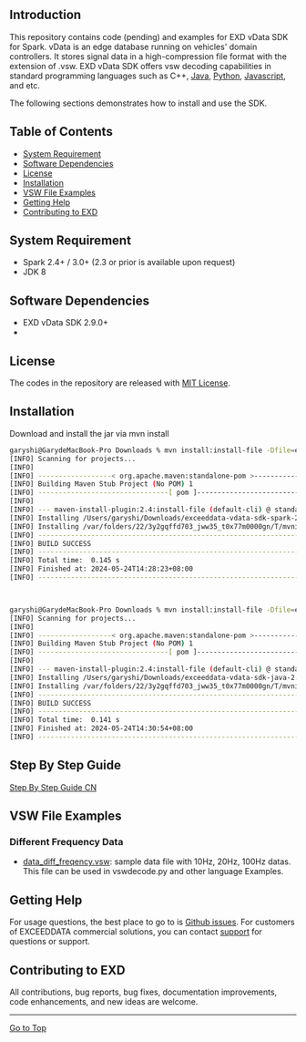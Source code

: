 
## Introduction
This repository contains code (pending) and examples for EXD vData SDK for Spark.  vData is an edge database running on vehicles' domain controllers.  It stores signal data in a high-compression file format with the extension of .vsw.  EXD vData SDK offers vsw decoding capabilities in standard programming languages such as C++, [Java](https://github.com/exceeddata/sdk-vdata-java), [Python](https://github.com/exceeddata/sdk-vdata-python), [Javascript](https://github.com/exceeddata/sdk-vdata-javascript), and etc.  

The following sections demonstrates how to install and use the SDK.

## Table of Contents
- [System Requirement](#system-requirement)
- [Software Dependencies](#software-dependencies)
- [License](#license)
- [Installation](#installation)
- [VSW File Examples](#vsw-file-examples)
- [Getting Help](#getting-help)
- [Contributing to EXD](#contributing-to-exd)

## System Requirement
- Spark 2.4+ / 3.0+ (2.3 or prior is available upon request) 
- JDK 8

## Software Dependencies
- EXD vData SDK 2.9.0+
- 
## License
The codes in the repository are released with [MIT License](LICENSE).

## Installation
Download and install the jar via mvn install 

```sh
garyshi@GarydeMacBook-Pro Downloads % mvn install:install-file -Dfile=exceeddata-vdata-sdk-spark-2.8.3-hadoop-3.0.0-cdh6.3.4-spark-2.4.0-cdh6.3.4.jar -DgroupId=com.exceeddata.sdk -DartifactId=vdata-sdk-spark_v2_4 -Dversion=2.8.3-hadoop-3.0.0-cdh6.3.4-spark-2.4.0-cdh6.3.4 -Dpackaging=jar
[INFO] Scanning for projects...
[INFO] 
[INFO] ------------------< org.apache.maven:standalone-pom >-------------------
[INFO] Building Maven Stub Project (No POM) 1
[INFO] --------------------------------[ pom ]---------------------------------
[INFO] 
[INFO] --- maven-install-plugin:2.4:install-file (default-cli) @ standalone-pom ---
[INFO] Installing /Users/garyshi/Downloads/exceeddata-vdata-sdk-spark-2.8.3-hadoop-3.0.0-cdh6.3.4-spark-2.4.0-cdh6.3.4.jar to /Users/garyshi/.m2/repository/com/exceeddata/sdk/vdata-sdk-spark_v2_4/2.8.3-hadoop-3.0.0-cdh6.3.4-spark-2.4.0-cdh6.3.4/vdata-sdk-spark_v2_4-2.8.3-hadoop-3.0.0-cdh6.3.4-spark-2.4.0-cdh6.3.4.jar
[INFO] Installing /var/folders/22/3y2gqffd703_jww35_t0x77m0000gn/T/mvninstall16257380440343494835.pom to /Users/garyshi/.m2/repository/com/exceeddata/sdk/vdata-sdk-spark_v2_4/2.8.3-hadoop-3.0.0-cdh6.3.4-spark-2.4.0-cdh6.3.4/vdata-sdk-spark_v2_4-2.8.3-hadoop-3.0.0-cdh6.3.4-spark-2.4.0-cdh6.3.4.pom
[INFO] ------------------------------------------------------------------------
[INFO] BUILD SUCCESS
[INFO] ------------------------------------------------------------------------
[INFO] Total time:  0.145 s
[INFO] Finished at: 2024-05-24T14:28:23+08:00
[INFO] ------------------------------------------------------------------------



garyshi@GarydeMacBook-Pro Downloads % mvn install:install-file -Dfile=exceeddata-vdata-sdk-java-2.8.3.jar  -DgroupId=com.exceeddata.sdk -DartifactId=vdata-sdk-java -Dversion=2.8.3 -Dpackaging=jar
[INFO] Scanning for projects...
[INFO] 
[INFO] ------------------< org.apache.maven:standalone-pom >-------------------
[INFO] Building Maven Stub Project (No POM) 1
[INFO] --------------------------------[ pom ]---------------------------------
[INFO] 
[INFO] --- maven-install-plugin:2.4:install-file (default-cli) @ standalone-pom ---
[INFO] Installing /Users/garyshi/Downloads/exceeddata-vdata-sdk-java-2.8.3.jar to /Users/garyshi/.m2/repository/com/exceeddata/sdk/vdata-sdk-java/2.8.3/vdata-sdk-java-2.8.3.jar
[INFO] Installing /var/folders/22/3y2gqffd703_jww35_t0x77m0000gn/T/mvninstall4040870039845949465.pom to /Users/garyshi/.m2/repository/com/exceeddata/sdk/vdata-sdk-java/2.8.3/vdata-sdk-java-2.8.3.pom
[INFO] ------------------------------------------------------------------------
[INFO] BUILD SUCCESS
[INFO] ------------------------------------------------------------------------
[INFO] Total time:  0.141 s
[INFO] Finished at: 2024-05-24T14:30:54+08:00
[INFO] ------------------------------------------------------------------------

```

## Step By Step Guide
[Step By Step Guide CN](guide_cn.md)

## VSW File Examples
### Different Frequency Data  
- [data_diff_freqency.vsw](https://github.com/exceeddata/sdk-vdata-python/tree/sample_files/vsw/data_diff_freqency.vsw): sample data file with 10Hz, 20Hz, 100Hz datas. This file can be used in vswdecode.py and other language Examples.


## Getting Help
For usage questions, the best place to go to is [Github issues](https://github.com/exceeddata/sdk-vdata-spark/issues). For customers of EXCEEDDATA commercial solutions, you can contact [support](mailto:support@smartsct.com) for questions or support.

## Contributing to EXD
All contributions, bug reports, bug fixes, documentation improvements, code enhancements, and new ideas are welcome.

<hr>

[Go to Top](#table-of-contents)
